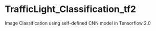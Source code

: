 # TrafficLight_Classification_tf2
Image Classification using self-defined CNN model in Tensorflow 2.0
